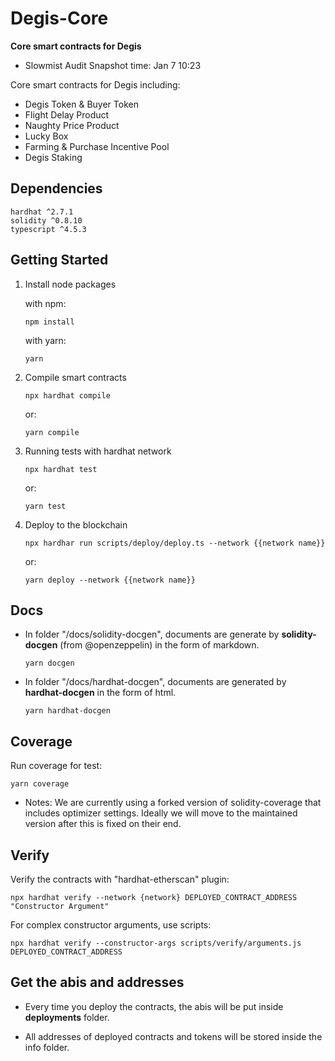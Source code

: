 # Degis-Core

**Core smart contracts for Degis**

- Slowmist Audit Snapshot time: Jan 7 10:23

Core smart contracts for Degis including:

- Degis Token & Buyer Token
- Flight Delay Product
- Naughty Price Product
- Lucky Box
- Farming & Purchase Incentive Pool
- Degis Staking

## Dependencies

```
hardhat ^2.7.1
solidity ^0.8.10
typescript ^4.5.3
```

## Getting Started

1. Install node packages

   with npm:

   ```
   npm install
   ```

   with yarn:

   ```
   yarn
   ```

2. Compile smart contracts

   ```
   npx hardhat compile
   ```

   or:

   ```
   yarn compile
   ```

3. Running tests with hardhat network

   ```
   npx hardhat test
   ```

   or:

   ```
   yarn test
   ```

4. Deploy to the blockchain

   ```
   npx hardhar run scripts/deploy/deploy.ts --network {{network name}}
   ```

   or:

   ```
   yarn deploy --network {{network name}}
   ```

## Docs

- In folder "/docs/solidity-docgen", documents are generate by **solidity-docgen** (from @openzeppelin) in the form of markdown.

  ```
  yarn docgen
  ```

- In folder "/docs/hardhat-docgen", documents are generated by **hardhat-docgen** in the form of html.

  ```
  yarn hardhat-docgen
  ```

## Coverage

Run coverage for test:

```
yarn coverage
```

- Notes: We are currently using a forked version of solidity-coverage that includes optimizer settings. Ideally we will move to the maintained version after this is fixed on their end.

## Verify

Verify the contracts with "hardhat-etherscan" plugin:

```
npx hardhat verify --network {network} DEPLOYED_CONTRACT_ADDRESS "Constructor Argument"
```

For complex constructor arguments, use scripts:

```
npx hardhat verify --constructor-args scripts/verify/arguments.js DEPLOYED_CONTRACT_ADDRESS
```

## Get the abis and addresses

- Every time you deploy the contracts, the abis will be put inside **deployments** folder.

- All addresses of deployed contracts and tokens will be stored inside the info folder.


